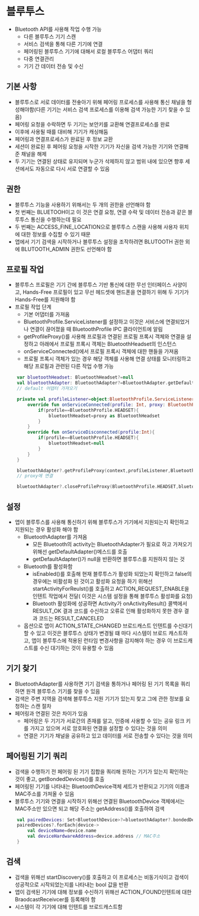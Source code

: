 # 블루투스
+ Bluetooth API를 사용해 작업 수행 가능
    - 다른 블루투스 기기 스캔
    - 서비스 검색을 통해 다른 기기에 연결
    - 페어링된 블루투스 기기에 대해서 로컬 블루투스 어댑터 쿼리
    - 다중 연결관리
    - 기기 간 데이터 전송 및 수신

## 기본 사항
+ 블루투스로 서로 데이터를 전솧아기 위해 페어링 프로세스를 사용해 통신 채널을 형성해야함(다른 기기는 서비스 검색 프로세스를 이용해 검색 가능한 기기 찾을 수 있음)
+ 페어링 요청을 수락하면 두 기기는 보안키를 교환해 연결프로세스를 완료
+ 이후에 사용될 때를 대비해 기기가 캐싱해둠
+ 페어링과 연결프로세스가 완료된 후 정보 교환
+ 세션이 완료된 후 페어링 요청을 시작한 기기가 자신을 검색 가능한 기기와 연결해준 채널을 해제
+ 두 기기는 연결된 상태로 유지되며 누군가 삭제하지 않고 범위 내에 있으면 향후 세션에서도 자동으로 다시 서로 연결할 수 있음

## 권한
+ 블루투스 기능을 사용하기 위해서는 두 개의 권한을 선언해야 함
+ 첫 번째는 BLUETOOH이고 이 것은 연결 요청, 연결 수락 및 데이터 전송과 같은 블루투스 통신을 수행하는데 필요
+ 두 번째는 ACCESS_FINE_LOCATION으로 블루투스 스캔을 사용해 사용자 위치에 대한 정보를 수집할 수 있기 때문
+ 앱에서 기기 검색을 시작하거나 블루투스 설정을 조작하려면 BLUTOOTH 권한 외에 BLUTOOTH_ADMIN 권한도 선언해야 함

## 프로필 작업
+ 블루투스 프로필은 기기 간에 블루투스 기반 통신에 대한 무선 인터페이스 사양이고, Hands-Free 프로필이 있고 무선 헤드셋에 핸드폰을 연결하기 위해 두 기기가 Hands-Free를 지원해야 함
+ 프로필 작업 단계
    - 기본 어댑터를 가져옴
    - BluetoothProfile.ServiceListener를 설정하고 이것은 서비스에 연결되었거나 연결이 끊어졌을 때 BluetoothProfile IPC 클라이언트에 알림
    - getProfileProxy()를 사용해 프로필과 연결된 프로필 프록시 객체와 연결을 설정하고 아래에서 프로필 프록시 객체는 BluetoothHeadset의 인스턴스
    - onServiceConnected()에서 프로필 프록시 객체에 대한 핸들을 가져옴
    - 프로필 프록시 객체가 있는 경우 해당 객체를 사용해 연결 상태를 모니터링하고 해당 프로필과 관련된 다른 작업 수행 가능

```kotlin
    var bluetoothHeadset: BluetoothHeadset?=null
    val bluetoothAdapter: BluetoothAdapter?=BluetoothAdapter.getDefaultAdapter()
    // default 어뎁터 가져오기

    private val profileListener=object:BluetoothProfile.ServiceListener{
        override fun onServiceConnected(profile: Int, proxy: BluetoothProfile){
            if(profile==BluetoothProfile.HEADSET){
                bluetoothHeadset=proxy as BluetoothHeadset
            }
        }
        override fun onServiceDisconnected(profile:Int){
            if(profile==BluetoothProfile.HEADSET){
                bluetoothHeadset=null
            }
        }
    }

    bluetoothAdapter?.getProfileProxy(context,profileListener,BluetoothProfile.HEADSET)
    // proxy에 연결

    bluetoothAdapter?.closeProfileProxy(BluetoothProfile.HEADSET,bluetoothHeadset)
```

## 설정
+ 앱이 블루투스를 사용해 통신하기 위해 블루투스가 기기에서 지원되는지 확인하고 지원되는 경우 활성화 해야 함
    - BluetoothAdapter를 가져옴
        * 모든 Bluetooth의 activity는 BluetoothAdapter가 필요로 하고 가져오기 위해선 getDefaultAdapter()메스드를 호출
        * getDefaultAdapter()가 null을 반환하면 블루투스를 지원하지 않는 것 
    - Bluetooth를 활성화함
        * isEnabled()를 호출해 현재 블루투스가 활성화 되었는지 확인하고 false의 경우에는 비활성화 된 것이고 활성화 요청을 하기 위해선 startActivityForReulst()를 호출하고 ACTION_REQUEST_ENABLE을 인텐트 작업에서 전달( 이것은 시스템 설정을 통해 블루투스 활성화를 요청) 
        * Bluetooth 활성화에 성공하면 Activity가 onActivityResult() 콜백에서 RESULT_OK 결과 코드를 수신하고 오류로 인해 활성화하지 못한 경우 결과 코드는 RESULT_CANCELED 
    - 옵션으로 앱이 ACTION_STATE_CHANGED 브로드캐스트 인텐트를 수신대기 할 수 있고 이것은 블루투스 상태가 변경될 떄 마다 시스템이 브로드 캐스트하고, 앱이 블루투스에 적용된 런타임 변경사항을 감지해야 하는 경우 이 브로드캐스트를 수신 대기하는 것이 유용할 수 있음

## 기기 찾기
+ BluetoothAdapter를 사용하면 기기 검색을 통하거나 페어링 된 기기 목록을 쿼리하면 원격 블루투스 기기를 찾을 수 있음
+ 검색은 주변 지역을 검색해 블루투스 지원 기기가 있는지 찾고 그에 관한 정보를 요청하는 스캔 절차
+ 페어링과 연결된 것은 차이가 있음
    - 페어링은 두 기기가 서로간의 존재를 알고, 인증에 사용할 수 있는 공유 링크 키를 가지고 있으며 서로 암호화된 연결을 설정할 수 있다는 것을 의미
    - 연결은 기기가 채널을 공유하고 있고 데이터를 서로 전송할 수 있다는 것을 의미

## 페어링된 기기 쿼리
+ 검색을 수행하기 전 페어링 된 기기 집합을 쿼리해 원하는 기기가 있는지 확인하는 것이 좋고, getBondedDevices()를 호출
+ 페어링된 기기를 나타내는 BluetoothDevice객체 세트가 반환되고 기기의 이름과 MAC주소를 가져올 수 있음
+ 블루투스 기기와 연결을 시작하기 위해선 연결된 BluetoothDevice 객체에서는 MAC주소만 있으면 되고 해당 주소는 getAddress()를 호출하여 검색
```kotlin
    val pairedDevices: Set<BluetoothDevice>?=bluetoothAdapter?.bondedDevices
    pairedDevices?.forEach{device->
        val deviceName=device.name
        val deviceHardwareAddress=device.address // MAC주소
    }
```

## 검색
+ 검색을 위해선 startDiscovery()를 호출하고 이 프로세스는 비동기식이고 검색이 성공적으로 시작되었는지를 나타내는 bool 값을 반환
+ 앱이 검색된 기기에 대해 정보를 수신하기 위해선 ACTION_FOUND인텐트에 대한 BraodcastReceivcer를 등록해야 함
+ 시스템이 각 기기에 대해 인텐트를 브로드캐스트함
